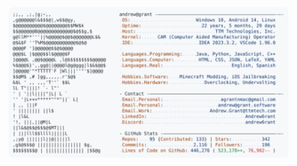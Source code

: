 <a href="https://github.com/dengelbarts/dengelbarts">
  <picture>
    <source media="(prefers-color-scheme: dark)" srcset="https://raw.githubusercontent.com/dengelbarts/dengelbarts/main/dark_mode.svg">
    <img alt="Daan Engelbarts' GitHub Profile README" src="https://raw.githubusercontent.com/dengelbarts/dengelbarts/main/light_mode.svg">
  </picture>
</a>
